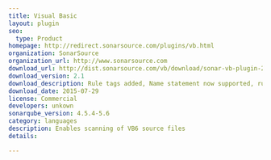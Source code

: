 ```yaml
---
title: Visual Basic
layout: plugin
seo: 
  type: Product
homepage: http://redirect.sonarsource.com/plugins/vb.html
organization: SonarSource
organization_url: http://www.sonarsource.com
download_url: http://dist.sonarsource.com/vb/download/sonar-vb-plugin-2.1.jar
download_version: 2.1
download_description: Rule tags added, Name statement now supported, rule documentation improved, and 4 bugs fixed.
download_date: 2015-07-29
license: Commercial
developers: unkown
sonarqube_version: 4.5.4-5.6
category: languages
description: Enables scanning of VB6 source files
details: 

---
```

